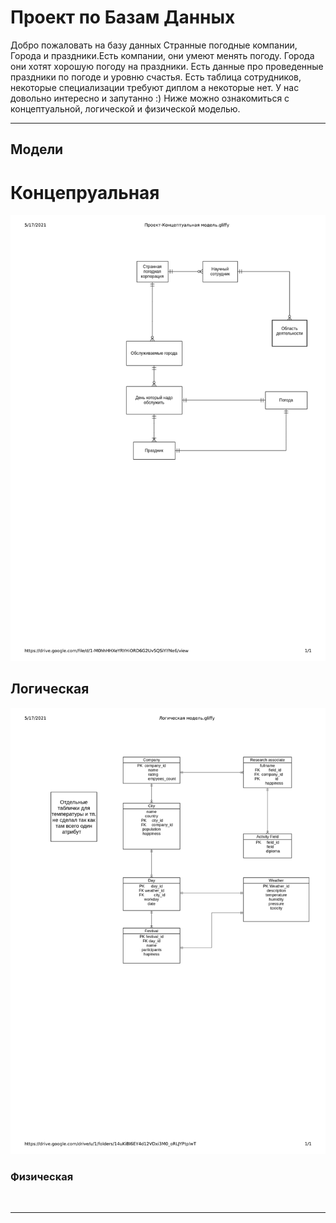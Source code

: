 **Проект по Базам Данных**
==================================================================================

Добро пожаловать на базу данных Странные погодные компании, Города и праздники.Есть компании, они умеют менять погоду. Города они хотят хорошую погоду на праздники. Есть данные про проведенные праздники по погоде и уровню счастья. Есть таблица сотрудников, некоторые специализации требуют диплом а некоторые нет. У нас довольно интересно и запутанно :)
Ниже можно ознакомиться с концептуальной, логической и физической моделью.

***

**Модели**
-----------------------------

# Концепруальная

<img src="/Models/concept.jpg" alt="">

## Логическая

<img src="/Models/logic.jpg" alt="">

### Физическая

<img stc="Models/phys1.jpg" alt="">

***
